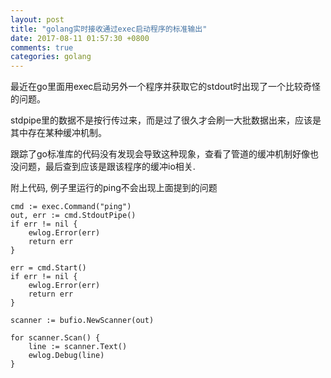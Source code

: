 ```yaml
---
layout: post
title: "golang实时接收通过exec启动程序的标准输出"
date: 2017-08-11 01:57:30 +0800
comments: true
categories: golang
---
```


最近在go里面用exec启动另外一个程序并获取它的stdout时出现了一个比较奇怪的问题。

stdpipe里的数据不是按行传过来，而是过了很久才会刷一大批数据出来，应该是其中存在某种缓冲机制。

跟踪了go标准库的代码没有发现会导致这种现象，查看了管道的缓冲机制好像也没问题，最后查到应该是跟该程序的缓冲io相关.

附上代码, 例子里运行的ping不会出现上面提到的问题
```
cmd := exec.Command("ping")
out, err := cmd.StdoutPipe()
if err != nil {
    ewlog.Error(err)
    return err
}

err = cmd.Start()
if err != nil {
    ewlog.Error(err)
    return err
}

scanner := bufio.NewScanner(out)

for scanner.Scan() {
    line := scanner.Text()
    ewlog.Debug(line)
}
```
